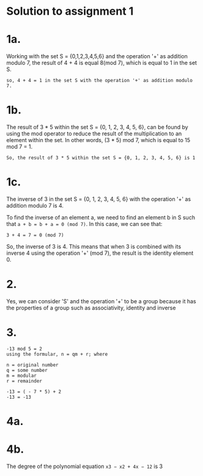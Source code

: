 # Solution to assignment 1

# 1a.
Working with the set S = {0,1,2,3,4,5,6} and the operation '+' as addition modulo 7, the result of 4 + 4 is equal 8(mod 7), which is equal to 1 in the set S.

    so, 4 + 4 = 1 in the set S with the operation '+' as addition modulo 7.

# 1b.

The result of 3 * 5 within the set S = {0, 1, 2, 3, 4, 5, 6},  can be found  by using the mod operator to reduce the result of the multiplication to an element within the set. In other words, (3 * 5) mod 7, which is equal to 15 mod 7 = 1.

    So, the result of 3 * 5 within the set S = {0, 1, 2, 3, 4, 5, 6} is 1

# 1c.

The inverse of 3 in the set S = {0, 1, 2, 3, 4, 5, 6} with the operation '+' as addition modulo 7 is 4.

To find the inverse of an element a, we need to find an element b in S such that `a + b = b + a = 0 (mod 7)`. In this case, we can see that:

`3 + 4 = 7 = 0 (mod 7)`

So, the inverse of 3 is 4. This means that when 3 is combined with its inverse 4 using the operation '+' (mod 7), the result is the identity element 0.


# 2. 
Yes, we can consider   'S' and the operation '+' to be a group because it has the properties of a group such as associativity, identity and inverse

# 3. 

    -13 mod 5 = 2
    using the formular, n = qm + r; where 

    n = original number
    q = some number
    m = modular
    r = remainder

    -13 = ( - 7 * 5) + 2
    -13 = -13


# 4a.

# 4b.
The degree of the polynomial equation `x3 − x2 + 4x − 12` is 3

